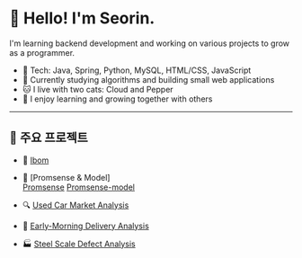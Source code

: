 # 👋 Hello! I'm Seorin.

I'm learning backend development and working on various projects to grow as a programmer.

- 🔧 Tech: Java, Spring, Python, MySQL, HTML/CSS, JavaScript  
- 📘 Currently studying algorithms and building small web applications  
- 🐱 I live with two cats: Cloud and Pepper  
- 🤝 I enjoy learning and growing together with others

---

## 📌 주요 프로젝트

- 🍼 [Ibom](https://github.com/seorin/Ibom)  

- 🎯 [Promsense & Model]  
  [Promsense](https://github.com/seorin/Promsense)
  [Promsense-model](https://github.com/seorin/Promsense-model)
  
- 🔍 [Used Car Market Analysis](https://github.com/seorin/used-car-market-analysis)  

- 🚛 [Early-Morning Delivery Analysis](https://github.com/seorin/early-delivery-market-analysis)  

- 🏭 [Steel Scale Defect Analysis](https://github.com/seorin/steel-scale-defect-analysis)  
